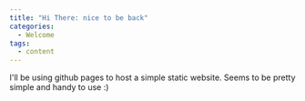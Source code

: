 ```yaml
---
title: "Hi There: nice to be back"
categories:
  - Welcome
tags:
  - content
---
```


I'll be using github pages to host a simple static website. Seems to be pretty simple and handy to use :)

